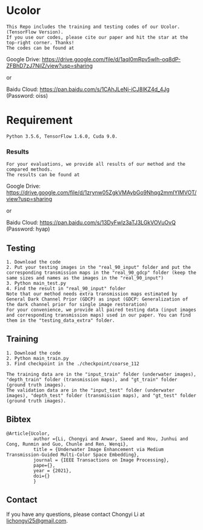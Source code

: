 # Ucolor
```
This Repo includes the training and testing codes of our Ucolor. (TensorFlow Version).
If you use our codes, please cite our paper and hit the star at the top-right corner. Thanks!
The codes can be found at 
```
Google Drive: https://drive.google.com/file/d/1aqI0mRpv5wIh-oq8dP-ZFBhD7zJ7NilZ/view?usp=sharing

or

Baidu Cloud: https://pan.baidu.com/s/1CAhJLeNj-iCJ8IKZ4d_4Jg  (Password: oiss)



# Requirement
```
Python 3.5.6, TensorFlow 1.6.0, Cuda 9.0.
```

### Results
```
For your evaluations, we provide all results of our method and the compared methods.
The results can be found at
```
Google Drive: https://drive.google.com/file/d/1zrynw05ZgkVMAybGo9Nhqg2mmIYIMVOT/view?usp=sharing

or 

Baidu Cloud:  https://pan.baidu.com/s/13DyFwlz3aTJ3LGkVOVuOvQ (Password: hyap)


## Testing
```
1. Download the code
2. Put your testing images in the "real_90_input" folder and put the corresponding transmission maps in the "real_90_gdcp" folder (keep the same sizes and names as the images in the "real_90_input")
3. Python main_test.py
4. Find the result in "real_90_input" folder
Note that our method needs extra transmission maps estimated by General Dark Channel Prior (GDCP) as input (GDCP: Generalization of the dark channel prior for single image restoration) 
For your convenience, we provide all paired testing data (input images and corresponding transmission maps) used in our paper. You can find them in the "testing_data_extra" folder.
```
## Training
```
1. Download the code
2. Python main_train.py
3. Find checkpoint in the ./checkpoint/coarse_112

The training data are in the "input_train" folder (underwater images), "depth_train" folder (transmission maps), and "gt_train" folder (ground truth images).
The validation data are in the "input_test" folder (underwater images), "depth_test" folder (transmission maps), and "gt_test" folder (ground truth images).
```

## Bibtex

```
@Article{Ucolor,
          author ={Li, Chongyi and Anwar, Saeed and Hou, Junhui and Cong, Runmin and Guo, Chunle and Ren, Wenqi},
          title = {Underwater Image Enhancement via Medium Transmission-Guided Multi-Color Space Embedding},
          journal = {IEEE Transactions on Image Processing},
          pape={},
          year = {2021},
          doi={}
          }
```

## Contact
If you have any questions, please contact Chongyi Li at lichongyi25@gmail.com.

